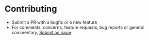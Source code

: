 # Contributing

* Submit a PR with a bugfix or a new feature
* For comments, concerns, feature requests, bug reports or general commentary, [Submit an issue](https://github.com/aausch/python-nftscan/issues) 